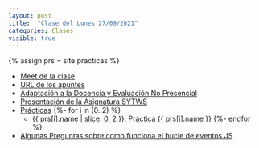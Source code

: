 ```yaml
---
layout: post
title:  "Clase del Lunes 27/09/2021"
categories: Clases
visible: true
---
```


{% assign prs = site.practicas %}
* [Meet de la clase](https://meet.google.com/bhv-togn-ynm)
* [URL de los apuntes](https://ull-mii-sytws.github.io/)
* [Adaptación a la Docencia y Evaluación No Presencial]({{site.baseurl}}/covid19)
* [Presentación de la Asignatura SYTWS]({{site.baseurl}}/tema0-presentacion/)
* [Prácticas]({{site.baseurl}}/practicas)
    {%- for i in (0..2) %}
  * <a href="{{ prs[i].myurl }}">{{ prs[i].name | slice: 0, 2  }}: Práctica {{ prs[i].name }}</a> 
    {%- endfor %}
* [Algunas Preguntas sobre como funciona el bucle de eventos JS]({{site.baseurl}}/tema2-async/event-loop/index.html#unas-preguntas)

